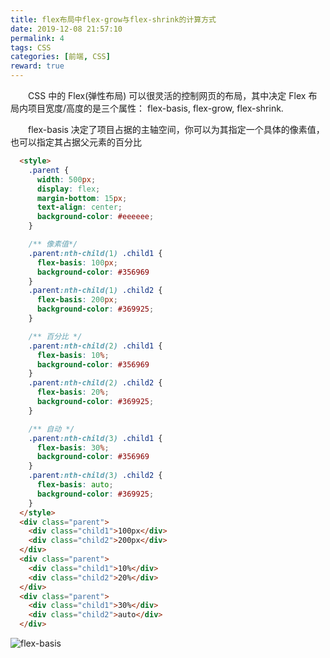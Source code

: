 ```yaml
---
title: flex布局中flex-grow与flex-shrink的计算方式
date: 2019-12-08 21:57:10
permalink: 4
tags: CSS
categories: [前端, CSS]
reward: true
---
```


　　CSS 中的 Flex(弹性布局) 可以很灵活的控制网页的布局，其中决定 Flex 布局内项目宽度/高度的是三个属性：
flex-basis, flex-grow, flex-shrink. 

　　flex-basis 决定了项目占据的主轴空间，你可以为其指定一个具体的像素值，也可以指定其占据父元素的百分比


```html
  <style>
    .parent {
      width: 500px;
      display: flex;
      margin-bottom: 15px;
      text-align: center;
      background-color: #eeeeee;
    }

    /** 像素值*/
    .parent:nth-child(1) .child1 {
      flex-basis: 100px;
      background-color: #356969
    }
    .parent:nth-child(1) .child2 {
      flex-basis: 200px;
      background-color: #369925;
    }

    /** 百分比 */
    .parent:nth-child(2) .child1 {
      flex-basis: 10%;
      background-color: #356969
    }
    .parent:nth-child(2) .child2 {
      flex-basis: 20%;
      background-color: #369925;
    }

    /** 自动 */
    .parent:nth-child(3) .child1 {
      flex-basis: 30%;
      background-color: #356969
    }
    .parent:nth-child(3) .child2 {
      flex-basis: auto;
      background-color: #369925;
    }
  </style>
  <div class="parent">
    <div class="child1">100px</div>
    <div class="child2">200px</div>
  </div>
  <div class="parent">
    <div class="child1">10%</div>
    <div class="child2">20%</div>
  </div>
  <div class="parent">
    <div class="child1">30%</div>
    <div class="child2">auto</div>
  </div>
```

![flex-basis](/assets/images/map/4/ar4-1.png)

